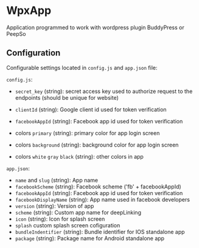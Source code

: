 # WpxApp

Application programmed to work with wordpress plugin BuddyPress or PeepSo

## Configuration
Configurable settings located in ```config.js``` and ```app.json``` file: 

```config.js```:

- ```secret_key``` (string): secret access key used to authorize request to the endpoints (should be unique for website)
- ```clientId``` (string): Google client id used for token verification
- ```facebookAppId``` (string): Facebook app id used for token verification

- colors ```primary``` (string): primary color for app login screen
- colors ```background``` (string): background color for app login screen
- colors ```white``` ```gray``` ```black``` (string): other colors in app 

```app.json```:

- ```name``` and ```slug``` (string): App name
- ```facebookScheme``` (string): Facebook scheme ('fb' + facebookAppId) 
- ```facebookAppId``` (string): Facebook app id used for token verification
- ```facebookDisplayName``` (string): App name used in facebook developers
- ```version``` (string): Version of app
- ```scheme``` (string): Custom app name for deepLinking
- ```icon``` (string): Icon for splash screen
- ```splash``` custom splash screen cofiguration
- ```bundleIndentifier``` (string): Bundle identifier for IOS standalone app
- ```package``` (string): Package name for Android standalone app


